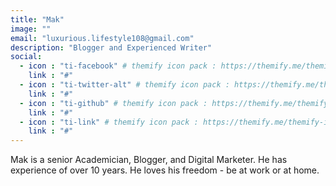 ```yaml
---
title: "Mak"
image: ""
email: "luxurious.lifestyle108@gmail.com"
description: "Blogger and Experienced Writer"
social:
  - icon : "ti-facebook" # themify icon pack : https://themify.me/themify-icons
    link : "#"
  - icon : "ti-twitter-alt" # themify icon pack : https://themify.me/themify-icons
    link : "#"
  - icon : "ti-github" # themify icon pack : https://themify.me/themify-icons
    link : "#"
  - icon : "ti-link" # themify icon pack : https://themify.me/themify-icons
    link : "#"
---
```


Mak is a senior Academician, Blogger, and Digital Marketer. He has experience of over 10 years. He loves his freedom - be at work or at home. 
